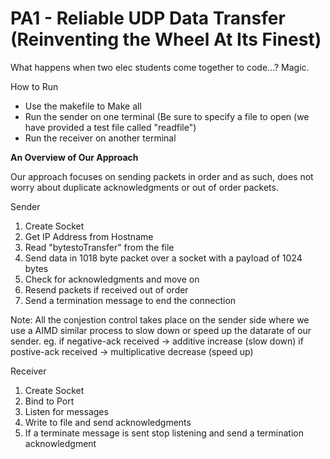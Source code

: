 # PA1 - Reliable UDP Data Transfer (Reinventing the Wheel At Its Finest)
What happens when two elec students come together to code...? Magic. 

How to Run 
 - Use the makefile to Make all
 - Run the sender on one terminal (Be sure to specify a file to open (we have provided a test file called "readfile")
 - Run the receiver on another terminal


**An Overview of Our Approach**

Our approach focuses on sending packets in order and as such, does not worry about duplicate acknowledgments or out of order packets. 

Sender 
1. Create Socket 
2. Get IP Address from Hostname
3. Read "bytestoTransfer" from the file
4. Send data in 1018 byte packet over a socket with a payload of 1024 bytes
5. Check for acknowledgments and move on
6. Resend packets if received out of order
7. Send a termination message to end the connection

Note: All the conjestion control takes place on the sender side where we use a AIMD similar process to slow down or speed up the datarate of our sender. 
eg. if negative-ack received -> additive increase (slow down)
    if postive-ack received  -> multiplicative decrease (speed up)

Receiver 
1. Create Socket
2. Bind to Port
3. Listen for messages
4. Write to file and send acknowledgments  
5. If a terminate message is sent stop listening and send a termination acknowledgment 
